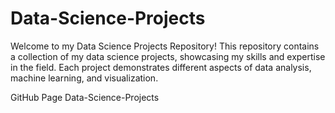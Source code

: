 # Data-Science-Projects
Welcome to my Data Science Projects Repository! This repository contains a collection of my data science projects, showcasing my skills and expertise in the field. Each project demonstrates different aspects of data analysis, machine learning, and visualization.


GitHub Page
Data-Science-Projects
